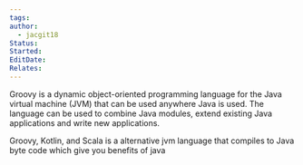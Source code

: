 ```yaml
---
tags: 
author:
  - jacgit18
Status: 
Started: 
EditDate: 
Relates:
---
```

Groovy is a dynamic object-oriented programming language for the Java virtual machine (JVM) that can be used anywhere Java is used. The language can be used to combine Java modules, extend existing Java applications and write new applications.



Groovy, Kotlin, and Scala is a alternative jvm language that compiles to Java byte code which give you benefits of java